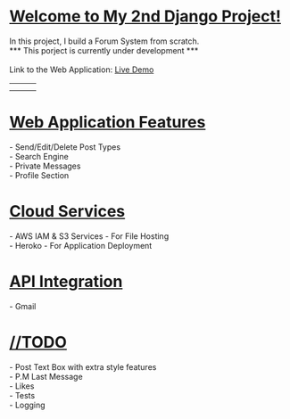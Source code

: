 

<h1><u>Welcome to My 2nd Django Project!</u></h1>
<p>
In this project, I build a Forum System from scratch.<br>
*** This porject is currently under development ***
<br><br>
Link to the Web Application: <a href="http://mydjangoforum.herokuapp.com/">Live Demo</a>
</p>
<table>
    <tr>
            <td><img src="https://github.com/natylaza89/My-Django-Forum-System/blob/master/images/forum_list.png" alt=""></td>
            <td><img src="https://github.com/natylaza89/My-Django-Forum-System/blob/master/images/forum_board.png" alt=""></td>
            <td><img src="https://github.com/natylaza89/My-Django-Forum-System/blob/master/images/form_messages.png" alt=""></td>
    </tr>
        <tr>
            <td><img src="https://github.com/natylaza89/My-Django-Forum-System/blob/master/images/search.png" alt=""></td>
            <td><img src="https://github.com/natylaza89/My-Django-Forum-System/blob/master/images/chat_list.png" alt=""></td>
            <td><img src="https://github.com/natylaza89/My-Django-Forum-System/blob/master/images/chat_window.png" alt=""></td>
    </tr>

</table>

<h1><u>Web Application Features</u></h1>
<p>
- Send/Edit/Delete Post Types <br>
- Search Engine <br>
- Private Messages <br>
- Profile Section <br>
</p>

<h1><u>Cloud Services</u></h1>
<p>
- AWS IAM & S3 Services - For File Hosting <br>
- Heroko - For Application Deployment <br>
</p>


<h1><u>API Integration</u></h1>
<p>
- Gmail <br>
</p>

<h1><u>//TODO</u></h1>
<p>
- Post Text Box with extra style features<br>
- P.M Last Message <br>
- Likes <br>
- Tests <br>
- Logging <br>
</p>
